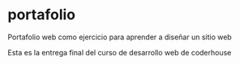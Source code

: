 # portafolio
Portafolio web como ejercicio para aprender a diseñar un sitio web

Esta es la entrega final del curso de desarrollo web de coderhouse
